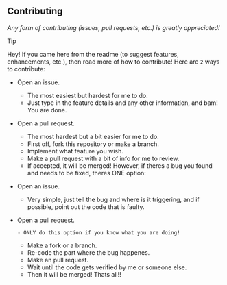 ## Contributing

*Any form of contributing (issues, pull requests, etc.) is greatly appreciated!*

> [!TIP]
> Hey! If you came here from the readme (to suggest features, enhancements, etc.), then read more of how to contribute!
> Here are `2` ways to contribute:
> - Open an issue.
>    - The most easiest but hardest for me to do.
>    - Just type in the feature details and any other information, and bam! You are done.
> - Open a pull request.
>    - The most hardest but a bit easier for me to do.
>    - First off, fork this repository or make a branch.
>    - Implement what feature you wish.
>    - Make a pull request with a bit of info for me to review.
>    - If accepted, it will be merged!
> However, if theres a bug you found and needs to be fixed, theres ONE option:
> - Open an issue.
>    - Very simple, just tell the bug and where is it triggering, and if possible, point out the code that is faulty.
> - Open a pull request.
> 
>       - ONLY do this option if you know what you are doing!
>    - Make a fork or a branch.
>    - Re-code the part where the bug happenes.
>    - Make an pull request.
>    - Wait until the code gets verified by me or someone else.
>    - Then it will be merged!
> Thats all!!
